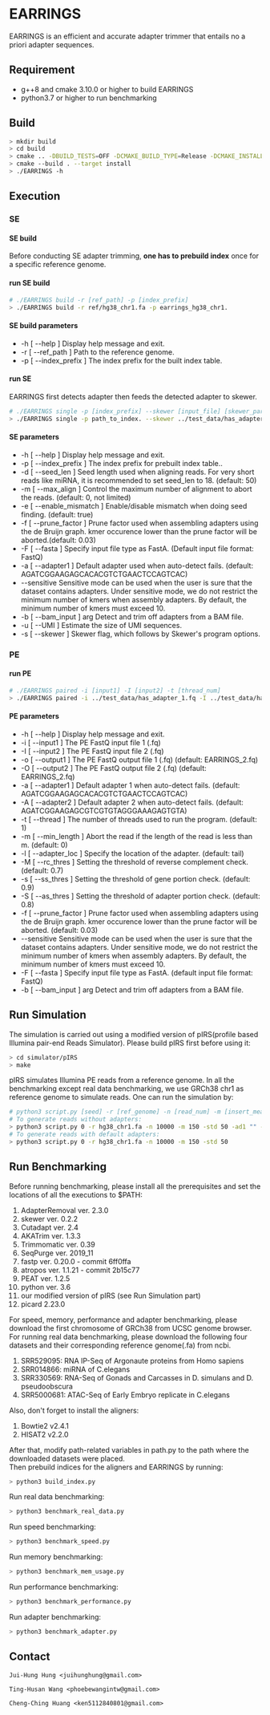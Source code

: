 # EARRINGS
EARRINGS is an efficient and accurate adapter trimmer that entails no a priori adapter sequences.

## Requirement
- g++8 and cmake 3.10.0 or higher to build EARRINGS
- python3.7 or higher to run benchmarking

## Build
```sh
> mkdir build
> cd build
> cmake .. -DBUILD_TESTS=OFF -DCMAKE_BUILD_TYPE=Release -DCMAKE_INSTALL_PREFIX=../stage
> cmake --build . --target install
> ./EARRINGS -h
```

## Execution

### SE
#### SE build
Before conducting SE adapter trimming, **one has to prebuild index** once for a specific reference genome.
#### run SE build
```sh
# ./EARRINGS build -r [ref_path] -p [index_prefix]
> ./EARRINGS build -r ref/hg38_chr1.fa -p earrings_hg38_chr1.
```
#### SE build parameters
- -h [ --help ]                         Display help message and exit.<br />
- -r [ --ref_path ]                     Path to the reference genome.<br />
- -p [ --index_prefix ]                 The index prefix for the built index table.<br />
#### run SE
EARRINGS first detects adapter then feeds the detected adapter to skewer.
```sh
# ./EARRINGS single -p [index_prefix] --skewer [input_file] [skewer_parameters]
> ./EARRINGS single -p path_to_index. --skewer ../test_data/has_adapter_1.fq
```
#### SE parameters
- -h [ --help ]                         Display help message and exit.<br />
- -p [ --index_prefix ]                 The index prefix for prebuilt index table..<br />
- -d [ --seed_len ]                     Seed length used when aligning reads. For very short reads like miRNA, 
                                        it is recommended to set seed_len to 18. (default: 50)<br />
- -m [ --max_align ]                    Control the maximum number of alignment
                                        to abort the reads. (default: 0, not limited)<br />
- -e [ --enable_mismatch ]              Enable/disable mismatch when doing seed
                                        finding. (default: true)<br />
- -f [ --prune_factor ]                 Prune factor used when assembling adapters using the de Bruijn graph.
                                        kmer occurence lower than the prune factor will be aborted.(default: 0.03)<br />
- -F [ --fasta ]                        Specify input file type as FastA. (Default input file format: FastQ)<br />
- -a [ --adapter1 ]                     Default adapter used when auto-detect fails. (default: AGATCGGAAGAGCACACGTCTGAACTCCAGTCAC)<br />
- --sensitive                           Sensitive mode can be used when the user is sure that the dataset 
                                        contains adapters. Under sensitive mode, we do not restrict the 
                                        minimum number of kmers when assembly adapters. By default, the 
                                        minimum number of kmers must exceed 10.<br/>
- -b [ --bam_input ] arg                Detect and trim off adapters from a BAM file.<br/>
- -u [ --UMI ]                          Estimate the size of UMI sequences.<br/>
- -s [ --skewer ]                       Skewer flag, which follows by Skewer's program options.<br />

### PE
#### run PE
```sh
# ./EARRINGS paired -i [input1] -I [input2] -t [thread_num]
> ./EARRINGS paired -i ../test_data/has_adapter_1.fq -I ../test_data/has_adapter_2.fq
```
#### PE parameters
- -h [ --help ]                         Display help message and exit.<br />
- -i [ --input1 ]                       The PE FastQ input file 1 (.fq)<br />
- -I [ --input2 ]                       The PE FastQ input file 2 (.fq)<br />
- -o [ --output1 ]                      The PE FastQ output file 1 (.fq) (default: EARRINGS_2.fq)<br />
- -O [ --output2 ]                      The PE FastQ output file 2 (.fq) (default: EARRINGS_2.fq)<br />
- -a [ --adapter1 ]                     Default adapter 1 when auto-detect
                                        fails. (default: AGATCGGAAGAGCACACGTCTGAACTCCAGTCAC)<br />
- -A [ --adapter2 ]                     Default adapter 2 when auto-detect
                                        fails. (default: AGATCGGAAGAGCGTCGTGTAGGGAAAGAGTGTA)<br />
- -t [ --thread ]                       The number of threads used to run the program. (default: 1)<br />
- -m [ --min_length ]                   Abort the read if the length of the read is less than m. (default: 0)<br />
- -l [ --adapter_loc ]                  Specify the location of the adapter. (default: tail)<br />
- -M [ --rc_thres ]                     Setting the threshold of reverse complement check. (default: 0.7)<br />
- -s [ --ss_thres ]                     Setting the threshold of gene portion check. (default: 0.9)<br />
- -S [ --as_thres ]                     Setting the threshold of adapter portion check. (default: 0.8)<br />
- -f [ --prune_factor ]                 Prune factor used when assembling adapters using the de Bruijn graph.
                                        kmer occurence lower than the prune factor will be aborted. (default: 0.03)<br />
- --sensitive                           Sensitive mode can be used when the user is sure that the dataset 
                                        contains adapters. Under sensitive mode, we do not restrict the 
                                        minimum number of kmers when assembly adapters. By default, the 
                                        minimum number of kmers must exceed 10.<br/>
- -F [ --fasta ]                        Specify input file type as FastA. (default input file format: FastQ)<br />
- -b [ --bam_input ] arg                Detect and trim off adapters from a BAM file.<br />


## Run Simulation
The simulation is carried out using a modified version of pIRS(profile based Illumina pair-end Reads Simulator).
Please build pIRS first before using it:
```sh
> cd simulator/pIRS
> make
```
pIRS simulates Illumina PE reads from a reference genome. In all the benchmarking except real data benchmarking,
we use GRCh38 chr1 as reference genome to simulate reads.
One can run the simulation by:
```sh
# python3 script.py [seed] -r [ref_genome] -n [read_num] -m [insert_mean] -std [insert_td] -ad1 [ad1] -ad2 [ad1]
# To generate reads without adapters:
> python3 script.py 0 -r hg38_chr1.fa -n 10000 -m 150 -std 50 -ad1 "" -ad2 ""
# To generate reads with default adapters:
> python3 script.py 0 -r hg38_chr1.fa -n 10000 -m 150 -std 50
```
## Run Benchmarking
Before running benchmarking, please install all the prerequisites
and set the locations of all the executions to $PATH:
1. AdapterRemoval ver. 2.3.0<br />
2. skewer ver. 0.2.2<br />
3. Cutadapt ver. 2.4<br />
4. AKATrim ver. 1.3.3<br />
5. Trimmomatic ver. 0.39<br />
6. SeqPurge ver. 2019_11<br />
7. fastp ver. 0.20.0 - commit 6ff0ffa<br />
8. atropos ver. 1.1.21 - commit 2b15c77<br />
9. PEAT ver. 1.2.5<br />
10. python ver. 3.6<br />
11. our modified version of pIRS (see Run Simulation part)<br />
12. picard 2.23.0<br/>

For speed, memory, performance and adapter benchmarking, please download the first chromosome of GRCh38 from UCSC genome browser.<br />
For running real data benchmarking, please download the following four datasets and their corresponding reference genome(.fa) from ncbi.
1. SRR529095: RNA IP-Seq of Argonaute proteins from Homo sapiens
2. SRR014866: miRNA of C.elegans
3. SRR330569: RNA-Seq of Gonads and Carcasses in D. simulans and D. pseudoobscura
4. SRR5000681: ATAC-Seq of Early Embryo replicate in C.elegans

Also, don't forget to install the aligners:
1. Bowtie2 v2.4.1<br />
2. HISAT2 v2.2.0<br />

After that, modify path-related variables in path.py to the path where the downloaded datasets were placed.<br />
Then prebuild indices for the aligners and EARRINGS by running:
```sh
> python3 build_index.py
```
Run real data benchmarking:
```sh
> python3 benchmark_real_data.py
```
Run speed benchmarking:
```sh
> python3 benchmark_speed.py
```
Run memory benchmarking:
```sh
> python3 benchmark_mem_usage.py
```
Run performance benchmarking:
```sh
> python3 benchmark_performance.py
```
Run adapter benchmarking:
```sh
> python3 benchmark_adapter.py
```

## Contact
```
Jui-Hung Hung <juihunghung@gmail.com>

Ting-Husan Wang <phoebewangintw@gmail.com>

Cheng-Ching Huang <ken5112840801@gmail.com>
```

